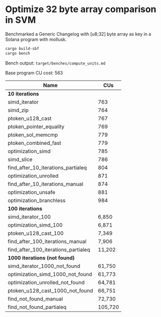# Optimize 32 byte array comparison in SVM

Benchmarked a Generic Changelog with [u8;32] byte array as key in a Solana program with mollusk.

```bash
cargo build-sbf
cargo bench
```

Bench output: `target/benches/compute_units.md`

Base program CU cost: 563

| Name                                   | CUs    |
|----------------------------------------|--------|
| **10 iterations**                      |        |
| simd_iterator                          | 763    |
| simd_zip                               | 764    |
| ptoken_u128_cast                       | 767    |
| ptoken_pointer_equality                | 769    |
| ptoken_sol_memcmp                      | 779    |
| ptoken_combined_fast                   | 779    |
| optimization_simd                      | 785    |
| simd_slice                             | 786    |
| find_after_10_iterations_partialeq     | 804    |
| optimization_unrolled                  | 871    |
| find_after_10_iterations_manual        | 874    |
| optimization_unsafe                    | 881    |
| optimization_branchless                | 984    |
| **100 iterations**                     |        |
| simd_iterator_100                      | 6,850  |
| optimization_simd_100                  | 6,871  |
| ptoken_u128_cast_100                   | 7,349  |
| find_after_100_iterations_manual       | 7,906  |
| find_after_100_iterations_partialeq    | 11,202 |
| **1000 iterations (not found)**        |        |
| simd_iterator_1000_not_found           | 61,750 |
| optimization_simd_1000_not_found       | 61,773 |
| optimization_unrolled_not_found        | 64,781 |
| ptoken_u128_cast_1000_not_found        | 66,751 |
| find_not_found_manual                  | 72,730 |
| find_not_found_partialeq               | 105,720|
